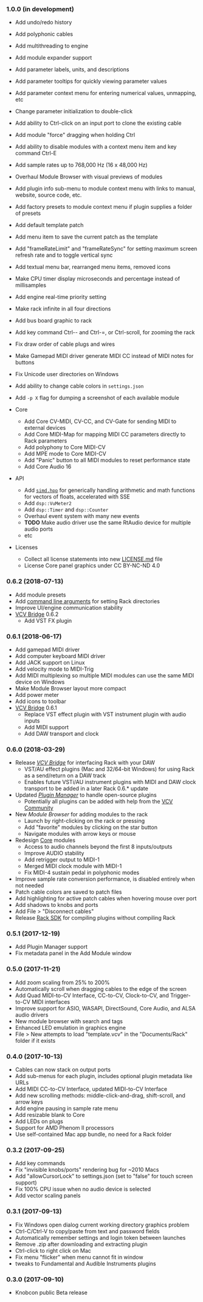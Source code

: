 
### 1.0.0 (in development)

- Add undo/redo history
- Add polyphonic cables
- Add multithreading to engine
- Add module expander support
- Add parameter labels, units, and descriptions
- Add parameter tooltips for quickly viewing parameter values
- Add parameter context menu for entering numerical values, unmapping, etc
- Change parameter initialization to double-click
- Add ability to Ctrl-click on an input port to clone the existing cable
- Add module "force" dragging when holding Ctrl
- Add ability to disable modules with a context menu item and key command Ctrl-E
- Add sample rates up to 768,000 Hz (16 x 48,000 Hz)
- Overhaul Module Browser with visual previews of modules
- Add plugin info sub-menu to module context menu with links to manual, website, source code, etc.
- Add factory presets to module context menu if plugin supplies a folder of presets
- Add default template patch
- Add menu item to save the current patch as the template
- Add "frameRateLimit" and "frameRateSync" for setting maximum screen refresh rate and to toggle vertical sync
- Add textual menu bar, rearranged menu items, removed icons
- Make CPU timer display microseconds and percentage instead of millisamples
- Add engine real-time priority setting
- Make rack infinite in all four directions
- Add bus board graphic to rack
- Add key command Ctrl-- and Ctrl-=, or Ctrl-scroll, for zooming the rack
- Fix draw order of cable plugs and wires
- Make Gamepad MIDI driver generate MIDI CC instead of MIDI notes for buttons
- Fix Unicode user directories on Windows
- Add ability to change cable colors in `settings.json`
- Add `-p X` flag for dumping a screenshot of each available module

- Core
	- Add Core CV-MIDI, CV-CC, and CV-Gate for sending MIDI to external devices
	- Add Core MIDI-Map for mapping MIDI CC parameters directly to Rack parameters
	- Add polyphony to Core MIDI-CV
	- Add MPE mode to Core MIDI-CV
	- Add "Panic" button to all MIDI modules to reset performance state
	- Add Core Audio 16

- API
	- Add [`simd.hpp`](include/dsp/simd.hpp) for generically handling arithmetic and math functions for vectors of floats, accelerated with SSE
	- Add `dsp::VuMeter2`
	- Add `dsp::Timer` and `dsp::Counter`
	- Overhaul event system with many new events
	- **TODO** Make audio driver use the same RtAudio device for multiple audio ports
	- etc

- Licenses
	- Collect all license statements into new [LICENSE.md](LICENSE.md) file
	- License Core panel graphics under CC BY-NC-ND 4.0

### 0.6.2 (2018-07-13)

- Add module presets
- Add [command line arguments](https://vcvrack.com/manual/Installing.html#command-line-usage) for setting Rack directories
- Improve UI/engine communication stability
- [VCV Bridge](https://vcvrack.com/manual/Bridge.html) 0.6.2
	- Add VST FX plugin

### 0.6.1 (2018-06-17)

- Add gamepad MIDI driver
- Add computer keyboard MIDI driver
- Add JACK support on Linux
- Add velocity mode to MIDI-Trig
- Add MIDI multiplexing so multiple MIDI modules can use the same MIDI device on Windows
- Make Module Browser layout more compact
- Add power meter
- Add icons to toolbar
- [VCV Bridge](https://vcvrack.com/manual/Bridge.html) 0.6.1
	- Replace VST effect plugin with VST instrument plugin with audio inputs
	- Add MIDI support
	- Add DAW transport and clock

### 0.6.0 (2018-03-29)

- Release [*VCV Bridge*](https://vcvrack.com/manual/Bridge.html) for interfacing Rack with your DAW
	- VST/AU effect plugins (Mac and 32/64-bit Windows) for using Rack as a send/return on a DAW track
	- Enables future VSTi/AU instrument plugins with MIDI and DAW clock transport to be added in a later Rack 0.6.* update
- Updated [*Plugin Manager*](https://vcvrack.com/plugins.html) to handle open-source plugins
	- Potentially all plugins can be added with help from the [VCV Community](https://github.com/VCVRack/community/issues/248)
- New *Module Browser* for adding modules to the rack
	- Launch by right-clicking on the rack or pressing <enter>
	- Add "favorite" modules by clicking on the star button
	- Navigate modules with arrow keys or mouse
- Redesign [Core](https://vcvrack.com/manual/Core.html) modules
	- Access to audio channels beyond the first 8 inputs/outputs
	- Improve AUDIO stability
	- Add retrigger output to MIDI-1
	- Merged MIDI clock module with MIDI-1
	- Fix MIDI-4 sustain pedal in polyphonic modes
- Improve sample rate conversion performance, is disabled entirely when not needed
- Patch cable colors are saved to patch files
- Add highlighting for active patch cables when hovering mouse over port
- Add shadows to knobs and ports
- Add File > "Disconnect cables"
- Release [Rack SDK](https://github.com/VCVRack/Rack/issues/258#issuecomment-376293898) for compiling plugins without compiling Rack

### 0.5.1 (2017-12-19)

- Add Plugin Manager support
- Fix metadata panel in the Add Module window

### 0.5.0 (2017-11-21)

- Add zoom scaling from 25% to 200%
- Automatically scroll when dragging cables to the edge of the screen
- Add Quad MIDI-to-CV Interface, CC-to-CV, Clock-to-CV, and Trigger-to-CV MIDI interfaces
- Improve support for ASIO, WASAPI, DirectSound, Core Audio, and ALSA audio drivers
- New module browser with search and tags
- Enhanced LED emulation in graphics engine
- File > New attempts to load "template.vcv" in the "Documents/Rack" folder if it exists

### 0.4.0 (2017-10-13)

- Cables can now stack on output ports
- Add sub-menus for each plugin, includes optional plugin metadata like URLs
- Add MIDI CC-to-CV Interface, updated MIDI-to-CV Interface
- Add new scrolling methods: middle-click-and-drag, shift-scroll, and arrow keys
- Add engine pausing in sample rate menu
- Add resizable blank to Core
- Add LEDs on plugs
- Support for AMD Phenom II processors
- Use self-contained Mac app bundle, no need for a Rack folder

### 0.3.2 (2017-09-25)

- Add key commands
- Fix "invisible knobs/ports" rendering bug for ~2010 Macs
- Add "allowCursorLock" to settings.json (set to "false" for touch screen support)
- Fix 100% CPU issue when no audio device is selected
- Add vector scaling panels

### 0.3.1 (2017-09-13)

- Fix Windows open dialog current working directory graphics problem
- Ctrl-C/Ctrl-V to copy/paste from text and password fields
- Automatically remember settings and login token between launches
- Remove .zip after downloading and extracting plugin
- Ctrl-click to right click on Mac
- Fix menu "flicker" when menu cannot fit in window
- tweaks to Fundamental and Audible Instruments plugins

### 0.3.0 (2017-09-10)

- Knobcon public Beta release
